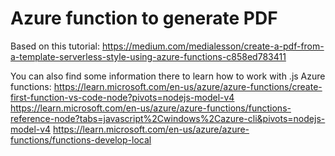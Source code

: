 # Azure function to generate PDF

Based on this tutorial:
https://medium.com/medialesson/create-a-pdf-from-a-template-serverless-style-using-azure-functions-c858ed783411

You can also find some information there to learn how to work with .js Azure functions:
https://learn.microsoft.com/en-us/azure/azure-functions/create-first-function-vs-code-node?pivots=nodejs-model-v4
https://learn.microsoft.com/en-us/azure/azure-functions/functions-reference-node?tabs=javascript%2Cwindows%2Cazure-cli&pivots=nodejs-model-v4
https://learn.microsoft.com/en-us/azure/azure-functions/functions-develop-local

